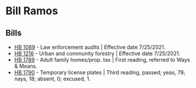# Bill Ramos
## Bills
* [HB 1089](/bill/2021-22/hb/1089/) - Law enforcement audits | Effective date 7/25/2021.
* [HB 1216](/bill/2021-22/hb/1216/) - Urban and community forestry | Effective date 7/25/2021.
* [HB 1789](/bill/2021-22/hb/1789/) - Adult family homes/prop. tax | First reading, referred to Ways & Means.
* [HB 1790](/bill/2021-22/hb/1790/) - Temporary license plates | Third reading, passed; yeas, 79; nays, 18; absent, 0; excused, 1.
